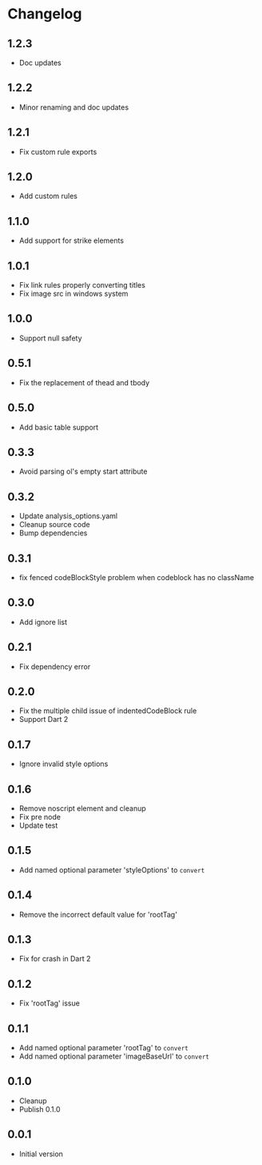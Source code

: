 # Changelog

## 1.2.3
- Doc updates

## 1.2.2
- Minor renaming and doc updates

## 1.2.1
- Fix custom rule exports

## 1.2.0
- Add custom rules

## 1.1.0
- Add support for strike elements

## 1.0.1
- Fix link rules properly converting titles
- Fix image src in windows system

## 1.0.0
- Support null safety

## 0.5.1
- Fix the replacement of thead and tbody

## 0.5.0
- Add basic table support

## 0.3.3
- Avoid parsing ol's empty start attribute

## 0.3.2
- Update analysis_options.yaml
- Cleanup source code
- Bump dependencies

## 0.3.1
- fix fenced codeBlockStyle problem when codeblock has no className

## 0.3.0
- Add ignore list

## 0.2.1
- Fix dependency error

## 0.2.0
- Fix the multiple child issue of indentedCodeBlock rule
- Support Dart 2

## 0.1.7

- Ignore invalid style options

## 0.1.6

- Remove noscript element and cleanup
- Fix pre node
- Update test

## 0.1.5

- Add named optional parameter 'styleOptions' to `convert`

## 0.1.4

- Remove the incorrect default value for 'rootTag'

## 0.1.3

- Fix for crash in Dart 2

## 0.1.2

- Fix 'rootTag' issue

## 0.1.1

- Add named optional parameter 'rootTag' to `convert`
- Add named optional parameter 'imageBaseUrl' to `convert`

## 0.1.0

- Cleanup
- Publish 0.1.0

## 0.0.1

- Initial version
